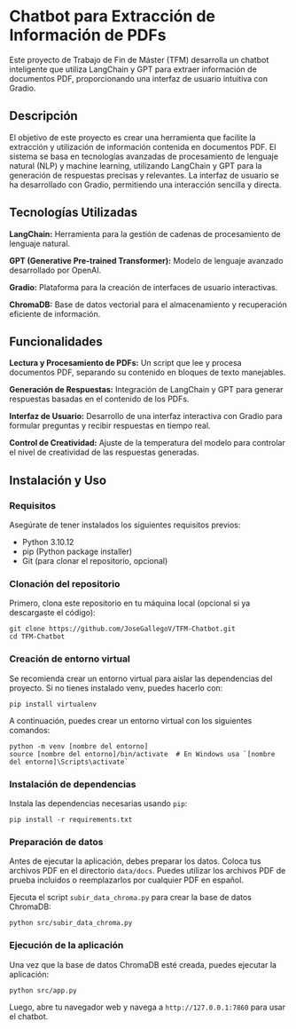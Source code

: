 # Chatbot para Extracción de Información de PDFs

Este proyecto de Trabajo de Fin de Máster (TFM) desarrolla un chatbot inteligente que utiliza LangChain y GPT para extraer información de documentos PDF, proporcionando una interfaz de usuario intuitiva con Gradio.

## Descripción

El objetivo de este proyecto es crear una herramienta que facilite la extracción y utilización de información contenida en documentos PDF. El sistema se basa en tecnologías avanzadas de procesamiento de lenguaje natural (NLP) y machine learning, utilizando LangChain y GPT para la generación de respuestas precisas y relevantes. La interfaz de usuario se ha desarrollado con Gradio, permitiendo una interacción sencilla y directa.

## Tecnologías Utilizadas

**LangChain:** Herramienta para la gestión de cadenas de procesamiento de lenguaje natural.

**GPT (Generative Pre-trained Transformer):** Modelo de lenguaje avanzado desarrollado por OpenAI.

**Gradio:** Plataforma para la creación de interfaces de usuario interactivas.

**ChromaDB:** Base de datos vectorial para el almacenamiento y recuperación eficiente de información.

## Funcionalidades

**Lectura y Procesamiento de PDFs:** Un script que lee y procesa documentos PDF, separando su contenido en bloques de texto manejables.

**Generación de Respuestas:** Integración de LangChain y GPT para generar respuestas basadas en el contenido de los PDFs.

**Interfaz de Usuario:** Desarrollo de una interfaz interactiva con Gradio para formular preguntas y recibir respuestas en tiempo real.

**Control de Creatividad:** Ajuste de la temperatura del modelo para controlar el nivel de creatividad de las respuestas generadas.

## Instalación y Uso

### Requisitos

Asegúrate de tener instalados los siguientes requisitos previos:

- Python 3.10.12
- pip (Python package installer)
- Git (para clonar el repositorio, opcional)

### Clonación del repositorio

Primero, clona este repositorio en tu máquina local (opcional si ya descargaste el código):

```
git clone https://github.com/JoseGallegoV/TFM-Chatbot.git
cd TFM-Chatbot
```

### Creación de entorno virtual

Se recomienda crear un entorno virtual para aislar las dependencias del proyecto. Si no tienes instalado venv, puedes hacerlo con:

```
pip install virtualenv
```

A continuación, puedes crear un entorno virtual con los siguientes comandos:

```
python -m venv [nombre del entorno]
source [nombre del entorno]/bin/activate  # En Windows usa `[nombre del entorno]\Scripts\activate`
```

### Instalación de dependencias

Instala las dependencias necesarias usando `pip`:

```
pip install -r requirements.txt
```

### Preparación de datos

Antes de ejecutar la aplicación, debes preparar los datos. Coloca tus archivos PDF en el directorio `data/docs`. Puedes utilizar los archivos PDF de prueba incluidos o reemplazarlos por cualquier PDF en español.

Ejecuta el script `subir_data_chroma.py` para crear la base de datos ChromaDB:

```
python src/subir_data_chroma.py
```

### Ejecución de la aplicación

Una vez que la base de datos ChromaDB esté creada, puedes ejecutar la aplicación:

```
python src/app.py
```

Luego, abre tu navegador web y navega a `http://127.0.0.1:7860` para usar el chatbot.
